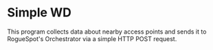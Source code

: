 # Simple WD
This program collects data about nearby access points and sends it to RogueSpot's Orchestrator via a simple HTTP POST request.